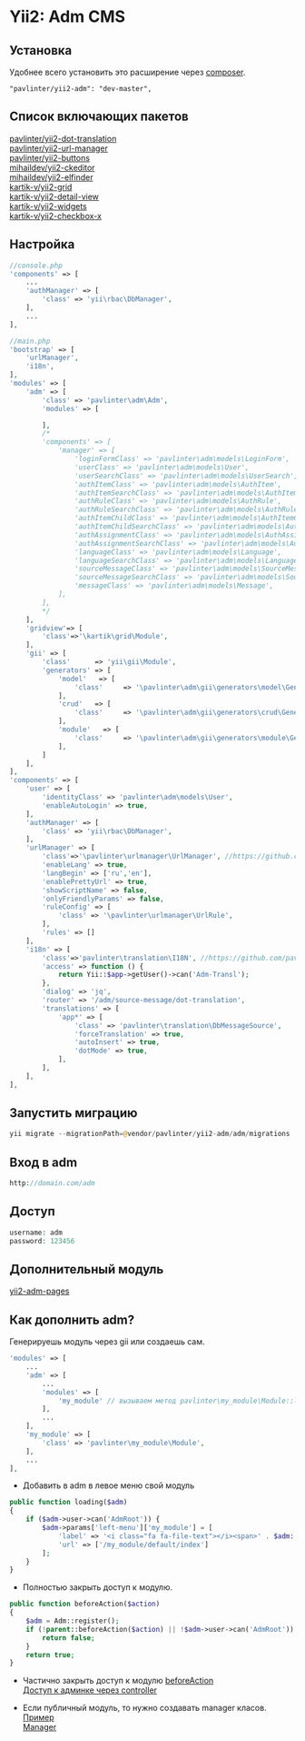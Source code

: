 Yii2: Adm CMS
================

Установка
------------
Удобнее всего установить это расширение через [composer](http://getcomposer.org/download/).

```
"pavlinter/yii2-adm": "dev-master",
```

Список включающих пакетов
-------------------------
[pavlinter/yii2-dot-translation](https://github.com/pavlinter/yii2-dot-translation)<br/>
[pavlinter/yii2-url-manager](https://github.com/pavlinter/yii2-url-manager)<br/>
[pavlinter/yii2-buttons](https://github.com/pavlinter/yii2-buttons)<br/>
[mihaildev/yii2-ckeditor](https://github.com/MihailDev/yii2-ckeditor)<br/>
[mihaildev/yii2-elfinder](https://github.com/MihailDev/yii2-elfinder)<br/>
[kartik-v/yii2-grid](https://github.com/kartik-v/yii2-grid)<br/>
[kartik-v/yii2-detail-view](https://github.com/kartik-v/yii2-detail-view)<br/>
[kartik-v/yii2-widgets](https://github.com/kartik-v/yii2-widgets)<br/>
[kartik-v/yii2-checkbox-x](https://github.com/kartik-v/yii2-checkbox-x)


Настройка
------------------
```php
//console.php
'components' => [
    ...
    'authManager' => [
        'class' => 'yii\rbac\DbManager',
    ],
    ...
],
```

```php
//main.php
'bootstrap' => [
    'urlManager',
    'i18n',
],
'modules' => [
    'adm' => [
        'class' => 'pavlinter\adm\Adm',
        'modules' => [

        ],
        /*
        'components' => [
            'manager' => [
                'loginFormClass' => 'pavlinter\adm\models\LoginForm',
                'userClass' => 'pavlinter\adm\models\User',
                'userSearchClass' => 'pavlinter\adm\models\UserSearch',
                'authItemClass' => 'pavlinter\adm\models\AuthItem',
                'authItemSearchClass' => 'pavlinter\adm\models\AuthItemSearch',
                'authRuleClass' => 'pavlinter\adm\models\AuthRule',
                'authRuleSearchClass' => 'pavlinter\adm\models\AuthRuleSearch',
                'authItemChildClass' => 'pavlinter\adm\models\AuthItemChild',
                'authItemChildSearchClass' => 'pavlinter\adm\models\AuthItemChildSearch',
                'authAssignmentClass' => 'pavlinter\adm\models\AuthAssignment',
                'authAssignmentSearchClass' => 'pavlinter\adm\models\AuthAssignmentSearch',
                'languageClass' => 'pavlinter\adm\models\Language',
                'languageSearchClass' => 'pavlinter\adm\models\LanguageSearch',
                'sourceMessageClass' => 'pavlinter\adm\models\SourceMessage',
                'sourceMessageSearchClass' => 'pavlinter\adm\models\SourceMessageSearch',
                'messageClass' => 'pavlinter\adm\models\Message',
            ],
        ],
        */
    ],
    'gridview'=> [
        'class'=>'\kartik\grid\Module',
    ],
    'gii' => [
        'class'      => 'yii\gii\Module',
        'generators' => [
            'model'   => [
                'class'     => '\pavlinter\adm\gii\generators\model\Generator',
            ],
            'crud'   => [
                'class'     => '\pavlinter\adm\gii\generators\crud\Generator',
            ],
            'module'   => [
                'class'     => '\pavlinter\adm\gii\generators\module\Generator',
            ],
        ]
    ],
],
'components' => [
    'user' => [
        'identityClass' => 'pavlinter\adm\models\User',
        'enableAutoLogin' => true,
    ],
    'authManager' => [
        'class' => 'yii\rbac\DbManager',
    ],
    'urlManager' => [
        'class'=>'\pavlinter\urlmanager\UrlManager', //https://github.com/pavlinter/yii2-url-manager
        'enableLang' => true,
        'langBegin' => ['ru','en'],
        'enablePrettyUrl' => true,
        'showScriptName' => false,
        'onlyFriendlyParams' => false,
        'ruleConfig' => [
            'class' => '\pavlinter\urlmanager\UrlRule',
        ],
        'rules' => []
    ],
    'i18n' => [
        'class'=>'pavlinter\translation\I18N', //https://github.com/pavlinter/yii2-dot-translation
        'access' => function () {
            return Yii::$app->getUser()->can('Adm-Transl');
        },
        'dialog' => 'jq',
        'router' => '/adm/source-message/dot-translation',
        'translations' => [
            'app*' => [
                'class' => 'pavlinter\translation\DbMessageSource',
                'forceTranslation' => true,
                'autoInsert' => true,
                'dotMode' => true,
            ],
        ],
    ],
],
```

Запустить миграцию
------------------
```php
yii migrate --migrationPath=@vendor/pavlinter/yii2-adm/adm/migrations
```

Вход в adm
------------------
```php
http://domain.com/adm
```

Доступ
------------------
```php
username: adm
password: 123456
```

Дополнительный модуль
---------------------
[yii2-adm-pages](https://github.com/pavlinter/yii2-adm-pages)

Как дополнить adm?
---------------------
Генерируешь модуль через gii или создаешь сам.
```php
'modules' => [
    ...
    'adm' => [
        ...
        'modules' => [
            'my_module' // вызываем метод pavlinter\my_module\Module::loading когда adm layout
        ],
        ...
    ],
    'my_module' => [
        'class' => 'pavlinter\my_module\Module',
    ],
    ...
],
```
- Добавить в adm в левое меню свой модуль
```php
public function loading($adm)
{
    if ($adm->user->can('AdmRoot')) {
        $adm->params['left-menu']['my_module'] = [
            'label' => '<i class="fa fa-file-text"></i><span>' . $adm::t('menu', 'My module') . '</span>',
            'url' => ['/my_module/default/index']
        ];
    }
}
```

- Полностью закрыть доступ к модулю.
```php
public function beforeAction($action)
{
    $adm = Adm::register();
    if (!parent::beforeAction($action) || !$adm->user->can('AdmRoot')) {
        return false;
    }
    return true;
}
```

- Частично закрыть доступ к модулю
[beforeAction](https://github.com/pavlinter/yii2-adm-pages/blob/master/admpages/Module.php#L119)<br/>
[Доступ к админке через controller](https://github.com/pavlinter/yii2-adm-pages/blob/master/admpages/controllers/PageController.php#L25)<br/>

- Если публичный модуль, то нужно создавать manager класов.
[Пример](https://github.com/pavlinter/yii2-adm-pages/blob/master/admpages/Module.php#L74)<br/>
[Manager](https://github.com/pavlinter/yii2-adm-pages/blob/master/admpages/ModelManager.php)<br/>